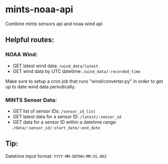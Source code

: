 # mints-noaa-api
Combine mints sensors api and noaa wind api

## Helpful routes:

### NOAA Wind:
- GET latest wind data: 
  `/wind_data/latest`
- GET wind data by UTC datetime: 
  `/wind_data/:recorded_time`

Make sure to setup a cron job that runs "wind/converter.py" in order to get up to date wind data periodically.

### MINTS Sensor Data:
- GET list of sensor IDs:
  `/sensor_id_list`
- GET latest data for a sensor ID:
  `/latest/:sensor_id`
- GET data for a sensor ID within a datetime range:
  `/data/:sensor_id/:start_date/:end_date`
  
## Tip:
  Datetime input format: `YYYY-MM-DDTHH:MM:SS.00Z`

